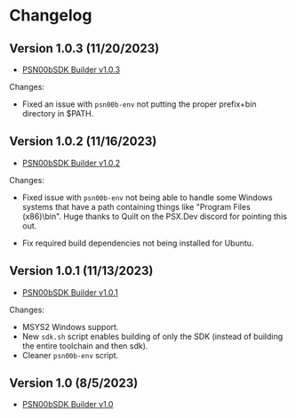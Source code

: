 # Changelog

## Version 1.0.3 (11/20/2023)

*   [PSN00bSDK Builder v1.0.3](https://github.com/alex-free/psn00bsdk-builder/releases/download/v1.0.3/psn00bsdk-builder-v1.0.3.zip)

Changes:

*   Fixed an issue with `psn00b-env` not putting the proper prefix+bin directory in $PATH.

## Version 1.0.2 (11/16/2023)

*   [PSN00bSDK Builder v1.0.2](https://github.com/alex-free/psn00bsdk-builder/releases/download/v1.0.2/psn00bsdk-builder-v1.0.2.zip)

Changes:

*   Fixed issue with `psn00b-env` not being able to handle some Windows systems that have a path containing things like "Program Files (x86)\bin". Huge thanks to Quilt on the PSX.Dev discord for pointing this out.

*   Fix required build dependencies not being installed for Ubuntu. 

## Version 1.0.1 (11/13/2023)

*   [PSN00bSDK Builder v1.0.1](https://github.com/alex-free/psn00bsdk-builder/releases/download/v1.0.1/psn00bsdk-builder-v1.0.1.zip)

Changes:

*   MSYS2 Windows support.
*   New `sdk.sh` script enables building of only the SDK (instead of building the entire toolchain and then sdk).
*   Cleaner `psn00b-env` script.

## Version 1.0 (8/5/2023)

*   [PSN00bSDK Builder v1.0](https://github.com/alex-free/psn00bsdk-builder/releases/download/v1.0/psn00bsdk-builder-v1.0.zip)
 